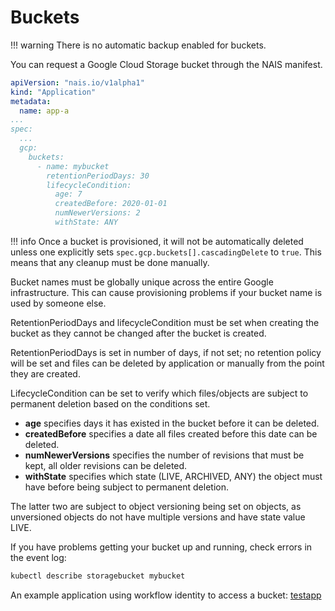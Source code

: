 # Buckets

!!! warning
    There is no automatic backup enabled for buckets.

You can request a Google Cloud Storage bucket through the NAIS manifest.

```yaml
apiVersion: "nais.io/v1alpha1"
kind: "Application"
metadata:
  name: app-a
...
spec:
  ...
  gcp:
    buckets:
      - name: mybucket
        retentionPeriodDays: 30
        lifecycleCondition:
          age: 7
          createdBefore: 2020-01-01
          numNewerVersions: 2
          withState: ANY
```

!!! info
    Once a bucket is provisioned, it will not be automatically deleted unless one explicitly sets `spec.gcp.buckets[].cascadingDelete` to `true`. This means that any cleanup must be done manually.

Bucket names must be globally unique across the entire Google infrastructure. This can cause provisioning problems if your bucket name is used by someone else. 

RetentionPeriodDays and lifecycleCondition must be set when creating the bucket as they cannot be changed after the bucket is created.

RetentionPeriodDays is set in number of days, if not set; no retention policy will be set and files can be deleted by application or manually from the point they are created.

LifecycleCondition can be set to verify which files/objects are subject to permanent deletion based on the conditions set.

- **age** specifies days it has existed in the bucket before it can be deleted.
- **createdBefore** specifies a date all files created before this date can be deleted.
- **numNewerVersions** specifies the number of revisions that must be kept, all older revisions can be deleted.
- **withState** specifies which state (LIVE, ARCHIVED, ANY) the object must have before being subject to permanent deletion. 

The latter two are subject to object versioning being set on objects, as unversioned objects do not have multiple versions and have state value LIVE.

If you have problems getting your bucket up and running, check errors in the event log:

```bash
kubectl describe storagebucket mybucket
```

An example application using workflow identity to access a bucket: [testapp](https://github.com/nais/testapp/blob/master/pkg/bucket/bucket.go)

